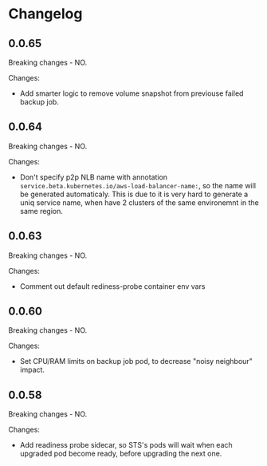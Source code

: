 # Changelog

## 0.0.65
  Breaking changes - NO.

Changes:
- Add smarter logic to remove volume snapshot from previouse failed backup job.

## 0.0.64
  Breaking changes - NO.

Changes:
- Don't specify p2p NLB name with annotation `service.beta.kubernetes.io/aws-load-balancer-name:`, so the name will be generated automaticaly. This is due to it is very hard to generate a uniq service name, when have 2 clusters of the same environemnt in the same region.

## 0.0.63
  Breaking changes - NO.

Changes:
- Comment out default rediness-probe container env vars

## 0.0.60
  Breaking changes - NO.

Changes:
- Set CPU/RAM limits on backup job pod, to decrease "noisy neighbour" impact.

## 0.0.58
  Breaking changes - NO.

Changes:
- Add readiness probe sidecar, so STS's pods will wait when each upgraded pod become ready, before upgrading the next one.
